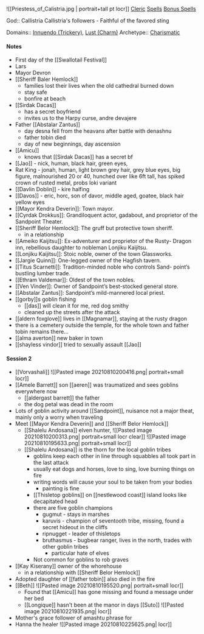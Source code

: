![[Priestess_of_Calistria.jpg | portrait+tall pt locr]]
[Cleric](https://www.d20pfsrd.com/classes/core-classes/CLERIC/#Aura-Ex-)
[Spells](https://www.d20pfsrd.com/magic/spell-lists-and-domains/spell-lists-cleric)
[Bonus Spells](https://www.d20pfsrd.com/basics-ability-scores/ability-scores#TOC-Abilities-and-Spellcasters)

God:: Callistria
Callistria's followers - Faithful of the favored sting

Domains:: [Innuendo (Trickery)](https://www.d20pfsrd.com/classes/core-classes/cleric/domains/paizo-domains/trickery-domain/innuendo-subdomain/), [Lust (Charm)](https://www.d20pfsrd.com/classes/core-classes/cleric/domains/paizo-domains/charm-domain/)
Archetype:: [Charismatic](https://www.d20pfsrd.com/classes/core-classes/cleric/archetypes/kobold-press/charismatic/)

#### Notes
- First day of the [[Swallotail Festival]]
- Lars
- Mayor Devron
- [[Sheriff  Baler Hemlock]]
	- families lost their lives when the old cathedral burned down
	- stay safe
	- bonfire at beach
- [[Sirdak Dacas]]
	- has a secret boyfriend
	- invites us to the Harpy curse, andre devajere
- Father [[Abstalar Zantus]]
	- day desna fell from the heavans after battle with denashnu
	- father tobin died
	- day of new beginnings, day ascension
- [[Amicu]]
	- knows that [[Sirdak Dacas]] has a secret bf
- [[Jao]] - nick, human, black hair, green eyes, 
- Rat King - jonah, human, light brown grey hair, grey blue eyes, big figure, malnourished 20 or 40, hunched over like 6ft tall, has spiked crown of rusted metal, probs loki variant
- [[Davlin Doblin]] - kire halfing
- [[Davos]] - eric, horc, son of davor, middle aged, goatee, black hair yellow eyes
- [[Mayor Kendra Deverin]]: Town mayor.
- [[Cyrdak Drokkus]]: Grandiloquent actor, gadabout, and proprietor of the Sandpoint Theater.
- [[Sheriff Belor Hemlock]]: The gruff but protective town sheriff.
	- in a relationship 
- [[Ameiko Kaijitsu]]: Ex-adventurer and proprietor of the Rusty- Dragon inn, rebellious daughter to nobleman Lonjiku Kaijitsu.
- [[Lonjiku Kaijitsu]]: Stoic noble, owner of the town Glassworks.
- [[Jargie Quinn]]: One-legged owner of the Hagfish tavern.
- [[Titus Scarnetti]]: Tradition-minded noble who controls Sand- point’s bustling lumber trade.
- [[Ethram Valdemar]]: Oldest of the town nobles.
- [[Ven Vinder]]: Owner of Sandpoint’s best-stocked general store.
- [[Abstalar Zantus]]: Sandpoint’s mild-mannered local priest.
- [[gorby]]s goblin fishing
	- [[das]] will clean it for me, red dog smithy
	- cleaned up the streets after the attack
- [[aldern foxglove]] lives in [[Magnamar]], staying at the rusty dragon
- there is a cemetery outside the temple, for the whole town and  father tobin remains there... 
- [[alma averton]] new baker in town 
- [[shayless vindor]] tried to sexually assault [[Jao]]
#### Session 2
- [[Vorvashali]] ![[Pasted image 20210810200416.png| portrait+small locr]]
- [[Amele Barrett]] son [[aeren]] was traumatized and sees goblins everywhere now
	- [[aldergast barrett]] the father	
	- the dog petal was dead in the room
- Lots of goblin activity around [[Sandpoint]], nuisance not a major theat, mainly only a worry when traveling 
- Meet [[Mayor Kendra Deverin]] and [[Sheriff Belor Hemlock]]
	- [[Shalelu Andosana]] elven hunter, ![[Pasted image 20210810200313.png| portrait+small locr clear]] ![[Pasted image 20210810195633.png| portrait+small locr]]
	- [[Shalelu Andosana]]	is the thorn for the local goblin tribes
		- goblins keep each other in line through squabbles all took part in the last attack
		- usually eat dogs and horses, love to sing, love burning things on fire
		- writing words will cause your soul to be taken from your bodies
			- painting is fine
		- [[Thisletop goblins]] on [[nestlewood coast]] island looks like decapitated head
		- there are five goblin champions
			- gugmut - stays in marshes 
			- karuvis - champion of seventooth tribe, missing, found a secret hideout in the cliffs
			- ripnugget - leader of thisletops
			- bruthasmus - bugbear ranger, lives in the north, trades with other goblin tribes
				- particular hate of elves
		- Not common for goblins to rob graves
- [[Kay Kiserany]] owner of the whorehouse
	- in a relationship with [[Sheriff Belor Hemlock]]
- Adopted daughter of [[father tobin]] also died in the fire
- [[Beth]] ![[Pasted image 20210810195520.png| portrait+small locr]]
	- Found that [[Amicu]] has gone missing and found a message under her bed
	- [[Longique]] hasn't been at the manor in days
[[Suto]] ![[Pasted image 20210810221935.png| locr]]
- Mother's grace follower of amashtu phrase for 
- Hanna the healer ![[Pasted image 20210810225625.png| locr]]